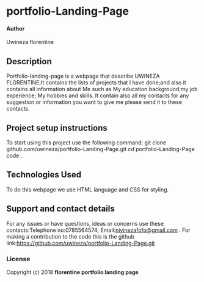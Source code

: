 # portfolio-Landing-Page
####  Author
Uwineza florentine
## Description
Portfolio-landing-page is a webpage  that describe UWINEZA FLORENTINE;It contains the lists of projects that I have done;and also it contains all information about Me such as My education background;my job experience; My hobbies and skills. It contain also all my contacts for any suggestion or information you want to give me please send it to these contacts.
## Project setup instructions
To start using this project use the following command:
git clone github.com/uwineza/portfolio-Landing-Page.git
cd portfolio-Landing-Page
code .
## Technologies Used
To do this webpage we use HTML language and CSS for styling. 
## Support and contact details
For any issues or have questions, ideas or concerns  use these contacts:Telephone no:0785564574; Email:niyinezafofo@gmail.com . 
For making a contribution to the code this is the github link:https://github.com/uwineza/portfolio-Landing-Page.git
### License
Copyright (c) 2018 **florentine portfolio landing page**
  

